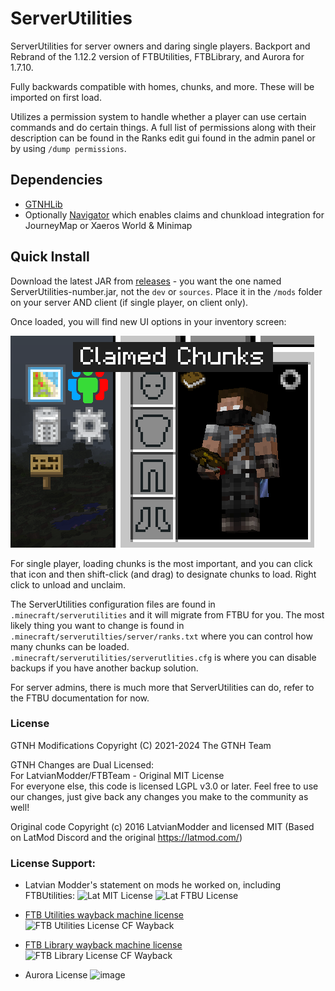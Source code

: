 ServerUtilities
===============
ServerUtilities for server owners and daring single players. Backport and Rebrand of the 1.12.2 version of FTBUtilities, FTBLibrary, and Aurora for 1.7.10.

Fully backwards compatible with homes, chunks, and more. These will be imported on first load.

Utilizes a permission system to handle whether a player can use certain commands and do certain things. A full list of permissions along with their description can be found in the Ranks edit gui found in the admin panel or by using `/dump permissions`.

## Dependencies
* [GTNHLib](https://www.curseforge.com/minecraft/mc-mods/gtnhlib)
* Optionally [Navigator](insert-Navigator-link-here) which enables claims and chunkload integration for JourneyMap or Xaeros World & Minimap

## Quick Install

Download the latest JAR from [releases](https://github.com/GTNewHorizons/ServerUtilities/releases) - you want the one named ServerUtilities-number.jar, not the `dev` or `sources`. Place it in the `/mods` folder on your server AND client (if single player, on client only).

Once loaded, you will find new UI options in your inventory screen:

![ServerUtilities GUI](claimed_chunks.png)

For single player, loading chunks is the most important, and you can click that icon and then shift-click (and drag) to designate chunks to load. Right click to unload and unclaim.

The ServerUtilities configuration files are found in `.minecraft/serverutilities` and it will migrate from FTBU for you. The most likely thing you want to change is found in `.minecraft/serverutilties/server/ranks.txt` where you can control how many chunks can be loaded. `.minecraft/serverutilities/serverutlities.cfg` is where you can disable backups if you have another backup solution.

For server admins, there is much more that ServerUtilities can do, refer to the FTBU documentation for now.

### License

GTNH Modifications Copyright (C) 2021-2024 The GTNH Team

GTNH Changes are Dual Licensed:<br>
For LatvianModder/FTBTeam - Original MIT License<br>
For everyone else, this code is licensed LGPL v3.0 or later. Feel free to use our changes, just give back any changes you make to the community as well!

Original code Copyright (c) 2016 LatvianModder and licensed MIT (Based on LatMod Discord and the original https://latmod.com/)

### License Support:
* Latvian Modder's statement on mods he worked on, including FTBUtilities:
![Lat MIT License](lat-mit-license.png)
![Lat FTBU License](lat-ftbu-license-discord.png)

* [FTB Utilities wayback machine license](https://web.archive.org/web/20190624234434/https://minecraft.curseforge.com/projects/ftb-utilities)
![FTB Utilities License CF Wayback](ftbu-license-wayback.png)
* [FTB Library wayback machine license](https://web.archive.org/web/20190418011645/https://minecraft.curseforge.com/projects/ftblib)
![FTB Library License CF Wayback](ftbl-license-wayback.png)

* Aurora License
![image](https://github.com/GTNewHorizons/ServerUtilities/assets/3237986/eecd36d3-6b77-4286-9767-3f4aa2dd008f)
